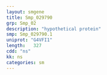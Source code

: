 ```yaml
---
layout: smgene
title: Smp_029790
grp: Smp_02
description: "hypothetical protein"
smp: Smp_029790.1
uniprot: "G4VFI1"
length:   327
cdd: "ns"
kk: ns
categories: sm
---
```


